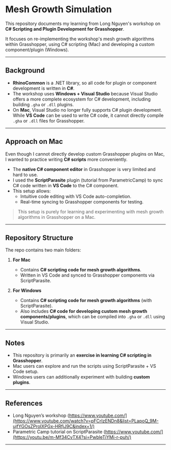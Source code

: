 # Mesh Growth Simulation

This repository documents my learning from Long Nguyen's workshop on **C# Scripting and Plugin Development for Grasshopper**. 

It focuses on re-implementing the workshop's mesh growth algorithms within Grasshopper, using C# scripting (Mac) and developing a custom component/plugin (Windows).

---

## Background

- **RhinoCommon** is a .NET library, so all code for plugin or component development is written in **C#**.  
- The workshop uses **Windows + Visual Studio** because Visual Studio offers a more complete ecosystem for C# development, including building `.gha` or `.dll` plugins.  
- On **Mac**, Visual Studio no longer fully supports C# plugin development. While **VS Code** can be used to write C# code, it cannot directly compile `.gha` or `.dll` files for Grasshopper.  

---

## Approach on Mac

Even though I cannot directly develop custom Grasshopper plugins on Mac, I wanted to practice writing **C# scripts** more conveniently.  
- The **native C# component editor** in Grasshopper is very limited and hard to use.  
- I used the **ScriptParasite** plugin (tutorial from ParametricCamp) to sync C# code written in **VS Code** to the C# component.  
- This setup allows:  
  - Intuitive code editing with VS Code auto-completion.  
  - Real-time syncing to Grasshopper components for testing.  

> This setup is purely for learning and experimenting with mesh growth algorithms in Grasshopper on a Mac.

---

## Repository Structure

The repo contains two main folders:

1. **For Mac**  
   - Contains **C# scripting code for mesh growth algorithms**.  
   - Written in VS Code and synced to Grasshopper components via ScriptParasite.  

2. **For Windows**  
   - Contains **C# scripting code for mesh growth algorithms** (with ScriptParasite).  
   - Also includes **C# code for developing custom mesh growth components/plugins**, which can be compiled into `.gha` or `.dll` using Visual Studio.

---

## Notes

- This repository is primarily an **exercise in learning C# scripting in Grasshopper**.  
- Mac users can explore and run the scripts using ScriptParasite + VS Code setup.  
- Windows users can additionally experiment with building **custom plugins**.

---

## References

- Long Nguyen’s workshop (https://www.youtube.com/](https://www.youtube.com/watch?v=pFCrIzENDn8&list=PLapoQ_9M-ujfYGOsZProIXPGx-HRfjJ9C&index=1/)  
- Parametric Camp tutorial on ScriptParasite (https://www.youtube.com/](https://youtu.be/m-Mf34CvTX4?si=PwbleTiYMi-r-puh/)

---


